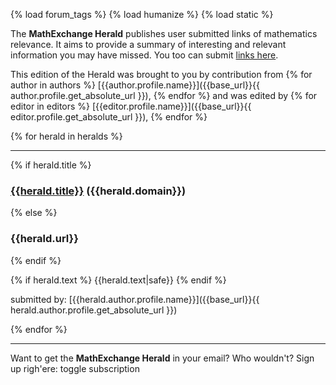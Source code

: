 {% load forum_tags %}
{% load humanize %}
{% load static %}

The **MathExchange Herald** publishes user submitted links of mathematics relevance. It aims to provide a summary of interesting and relevant information you may have missed. You too can submit [links here](/herald/).

This edition of the Herald was brought to you by contribution from {% for author in authors %} [{{author.profile.name}}]({{base_url}}{{ author.profile.get_absolute_url }}),
{% endfor %} and was edited by {% for editor in editors %} [{{editor.profile.name}}]({{base_url}}{{ editor.profile.get_absolute_url }}),
{% endfor %}

{% for herald in heralds %}

---

{% if herald.title %}
### [{{herald.title}}]({{herald.url}}) ({{herald.domain}})
{% else %}
### {{herald.url}}
{% endif %}

{% if herald.text %}
{{herald.text|safe}}
{% endif %}

submitted by: [{{herald.author.profile.name}}]({{base_url}}{{ herald.author.profile.get_absolute_url }})

{% endfor %}

---

Want to get the **MathExchange Herald** in your email? Who wouldn't? Sign up righ'ere: <a class="herald-sub">toggle subscription</a>







